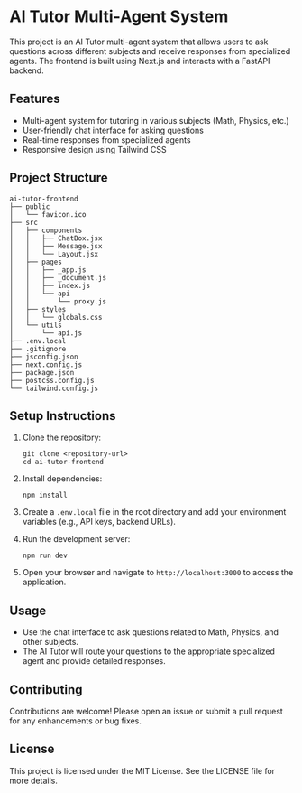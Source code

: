# AI Tutor Multi-Agent System

This project is an AI Tutor multi-agent system that allows users to ask questions across different subjects and receive responses from specialized agents. The frontend is built using Next.js and interacts with a FastAPI backend.

## Features

- Multi-agent system for tutoring in various subjects (Math, Physics, etc.)
- User-friendly chat interface for asking questions
- Real-time responses from specialized agents
- Responsive design using Tailwind CSS

## Project Structure

```
ai-tutor-frontend
├── public
│   └── favicon.ico
├── src
│   ├── components
│   │   ├── ChatBox.jsx
│   │   ├── Message.jsx
│   │   └── Layout.jsx
│   ├── pages
│   │   ├── _app.js
│   │   ├── _document.js
│   │   ├── index.js
│   │   └── api
│   │       └── proxy.js
│   ├── styles
│   │   └── globals.css
│   └── utils
│       └── api.js
├── .env.local
├── .gitignore
├── jsconfig.json
├── next.config.js
├── package.json
├── postcss.config.js
└── tailwind.config.js
```

## Setup Instructions

1. Clone the repository:
   ```
   git clone <repository-url>
   cd ai-tutor-frontend
   ```

2. Install dependencies:
   ```
   npm install
   ```

3. Create a `.env.local` file in the root directory and add your environment variables (e.g., API keys, backend URLs).

4. Run the development server:
   ```
   npm run dev
   ```

5. Open your browser and navigate to `http://localhost:3000` to access the application.

## Usage

- Use the chat interface to ask questions related to Math, Physics, and other subjects.
- The AI Tutor will route your questions to the appropriate specialized agent and provide detailed responses.

## Contributing

Contributions are welcome! Please open an issue or submit a pull request for any enhancements or bug fixes.

## License

This project is licensed under the MIT License. See the LICENSE file for more details.